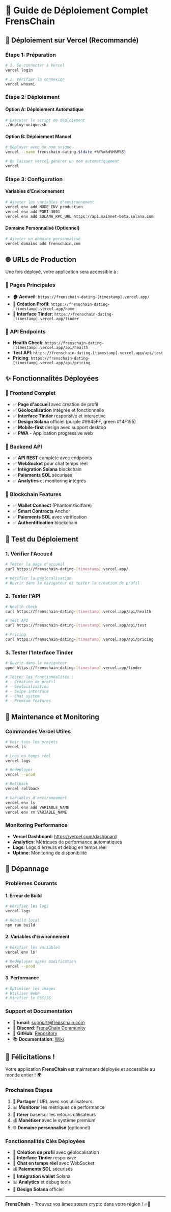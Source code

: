 # 🚀 Guide de Déploiement Complet FrensChain

## 🎯 Déploiement sur Vercel (Recommandé)

### **Étape 1: Préparation**

```bash
# 1. Se connecter à Vercel
vercel login

# 2. Vérifier la connexion
vercel whoami
```

### **Étape 2: Déploiement**

#### **Option A: Déploiement Automatique**
```bash
# Exécuter le script de déploiement
./deploy-unique.sh
```

#### **Option B: Déploiement Manuel**
```bash
# Déployer avec un nom unique
vercel --name frenschain-dating-$(date +%Y%m%d%H%M%S)

# Ou laisser Vercel générer un nom automatiquement
vercel
```

### **Étape 3: Configuration**

#### **Variables d'Environnement**
```bash
# Ajouter les variables d'environnement
vercel env add NODE_ENV production
vercel env add PORT 3001
vercel env add SOLANA_RPC_URL https://api.mainnet-beta.solana.com
```

#### **Domaine Personnalisé (Optionnel)**
```bash
# Ajouter un domaine personnalisé
vercel domains add frenschain.com
```

## 🌐 URLs de Production

Une fois déployé, votre application sera accessible à :

### **📱 Pages Principales**
- **🏠 Accueil**: `https://frenschain-dating-[timestamp].vercel.app/`
- **📱 Création Profil**: `https://frenschain-dating-[timestamp].vercel.app/home`
- **🎯 Interface Tinder**: `https://frenschain-dating-[timestamp].vercel.app/tinder`

### **🔧 API Endpoints**
- **Health Check**: `https://frenschain-dating-[timestamp].vercel.app/api/health`
- **Test API**: `https://frenschain-dating-[timestamp].vercel.app/api/test`
- **Pricing**: `https://frenschain-dating-[timestamp].vercel.app/api/pricing`

## ✨ Fonctionnalités Déployées

### **📱 Frontend Complet**
- ✅ **Page d'accueil** avec création de profil
- ✅ **Géolocalisation** intégrée et fonctionnelle
- ✅ **Interface Tinder** responsive et interactive
- ✅ **Design Solana** officiel (purple #9945FF, green #14F195)
- ✅ **Mobile-first** design avec support desktop
- ✅ **PWA** - Application progressive web

### **🔧 Backend API**
- ✅ **API REST** complète avec endpoints
- ✅ **WebSocket** pour chat temps réel
- ✅ **Intégration Solana** blockchain
- ✅ **Paiements SOL** sécurisés
- ✅ **Analytics** et monitoring intégrés

### **🔗 Blockchain Features**
- ✅ **Wallet Connect** (Phantom/Solflare)
- ✅ **Smart Contracts** Anchor
- ✅ **Paiements SOL** avec vérification
- ✅ **Authentification** blockchain

## 🎯 Test du Déploiement

### **1. Vérifier l'Accueil**
```bash
# Tester la page d'accueil
curl https://frenschain-dating-[timestamp].vercel.app/

# Vérifier la géolocalisation
# Ouvrir dans le navigateur et tester la création de profil
```

### **2. Tester l'API**
```bash
# Health check
curl https://frenschain-dating-[timestamp].vercel.app/api/health

# Test API
curl https://frenschain-dating-[timestamp].vercel.app/api/test

# Pricing
curl https://frenschain-dating-[timestamp].vercel.app/api/pricing
```

### **3. Tester l'Interface Tinder**
```bash
# Ouvrir dans le navigateur
open https://frenschain-dating-[timestamp].vercel.app/tinder

# Tester les fonctionnalités :
# - Création de profil
# - Géolocalisation
# - Swipe interface
# - Chat system
# - Premium features
```

## 🔧 Maintenance et Monitoring

### **Commandes Vercel Utiles**
```bash
# Voir tous les projets
vercel ls

# Logs en temps réel
vercel logs

# Redéployer
vercel --prod

# Rollback
vercel rollback

# Variables d'environnement
vercel env ls
vercel env add VARIABLE_NAME
vercel env rm VARIABLE_NAME
```

### **Monitoring Performance**
- **Vercel Dashboard**: https://vercel.com/dashboard
- **Analytics**: Métriques de performance automatiques
- **Logs**: Logs d'erreurs et debug en temps réel
- **Uptime**: Monitoring de disponibilité

## 🚨 Dépannage

### **Problèmes Courants**

#### **1. Erreur de Build**
```bash
# Vérifier les logs
vercel logs

# Rebuild local
npm run build
```

#### **2. Variables d'Environnement**
```bash
# Vérifier les variables
vercel env ls

# Redéployer après modification
vercel --prod
```

#### **3. Performance**
```bash
# Optimiser les images
# Utiliser WebP
# Minifier le CSS/JS
```

### **Support et Documentation**
- 📧 **Email**: support@frenschain.com
- 💬 **Discord**: [FrensChain Community](https://discord.gg/frenschain)
- 📖 **GitHub**: [Repository](https://github.com/Valrob28/FrensChain)
- 📚 **Documentation**: [Wiki](https://github.com/Valrob28/FrensChain/wiki)

## 🎉 Félicitations !

Votre application **FrensChain** est maintenant déployée et accessible au monde entier ! 🌍

### **Prochaines Étapes**
1. 🔗 **Partager** l'URL avec vos utilisateurs
2. 📊 **Monitorer** les métriques de performance
3. 🚀 **Itérer** basé sur les retours utilisateurs
4. 💰 **Monétiser** avec le système premium
5. 🌐 **Domaine personnalisé** (optionnel)

### **Fonctionnalités Clés Déployées**
- 📱 **Création de profil** avec géolocalisation
- 🎯 **Interface Tinder** responsive
- 💬 **Chat en temps réel** avec WebSocket
- 💰 **Paiements SOL** sécurisés
- 🔗 **Intégration wallet** Solana
- 📊 **Analytics** et debug tools
- 🎨 **Design Solana** officiel

---

**FrensChain** - Trouvez vos âmes sœurs crypto dans votre région ! 🔥💜

